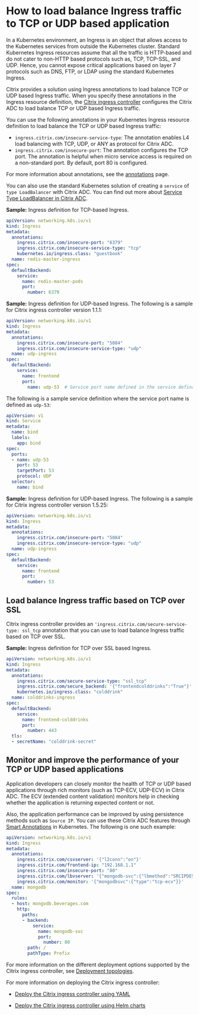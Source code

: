 # How to load balance Ingress traffic to TCP or UDP based application

In a Kubernetes environment, an Ingress is an object that allows access to the Kubernetes services from outside the Kubernetes cluster. Standard Kubernetes Ingress resources assume that all the traffic is HTTP-based and do not cater to non-HTTP based protocols such as, TCP, TCP-SSL, and UDP. Hence, you cannot expose critical applications based on layer 7 protocols such as DNS, FTP, or LDAP using the standard Kubernetes Ingress.

Citrix provides a solution using Ingress annotations to load balance TCP or UDP based Ingress traffic. When you specify these annotations in the Ingress resource definition, the [Citrix ingress controller](https://developer-docs.citrix.com/projects/citrix-k8s-ingress-controller/en/latest/) configures the Citrix ADC to load balance TCP or UDP based Ingress traffic.

You can use the following annotations in your Kubernetes Ingress resource definition to load balance the TCP or UDP based Ingress traffic:

-  `ingress.citrix.com/insecure-service-type`: The annotation enables L4 load balancing with TCP, UDP, or ANY as protocol for Citrix ADC.
-  `ingress.citrix.com/insecure-port`: The annotation configures the TCP port. The annotation is helpful when micro service access is required on a non-standard port. By default, port 80 is configured.

For more information about annotations, see the [annotations](../configure/annotations.md) page.

You can also use the standard Kubernetes solution of creating a `service` of `type LoadBalancer`  with Citrix ADC. You can find out more about [Service Type LoadBalancer in Citrix ADC](https://developer-docs.citrix.com/projects/citrix-k8s-ingress-controller/en/latest/network/type_loadbalancer/).

**Sample:** Ingress definition for TCP-based Ingress.

```yml
apiVersion: networking.k8s.io/v1
kind: Ingress
metadata:
  annotations:
    ingress.citrix.com/insecure-port: "6379"
    ingress.citrix.com/insecure-service-type: "tcp"
    kubernetes.io/ingress.class: "guestbook"
  name: redis-master-ingress
spec:
  defaultBackend:
    service:
      name: redis-master-pods
      port:
        number: 6379
```

**Sample:** Ingress definition for UDP-based Ingress. The following is a sample for Citrix ingress controller version 1.1.1:

```yml
apiVersion: networking.k8s.io/v1
kind: Ingress
metadata:
  annotations:
    ingress.citrix.com/insecure-port: "5084"
    ingress.citrix.com/insecure-service-type: "udp"
  name: udp-ingress
spec:
  defaultBackend:
    service:
      name: frontend
      port:
        name: udp-53  # Service port name defined in the service defination
```

The following is a sample service definition where the service port name is defined as `udp-53`:

```yml
apiVersion: v1
kind: Service
metadata:
  name: bind
  labels:
    app: bind
spec:
  ports:
  - name: udp-53
    port: 53
    targetPort: 53
    protocol: UDP
  selector:
    name: bind
```

**Sample:** Ingress definition for UDP-based Ingress. The following is a sample for Citrix ingress controller version 1.5.25:

```yml
apiVersion: networking.k8s.io/v1
kind: Ingress
metadata:
  annotations:
    ingress.citrix.com/insecure-port: "5084"
    ingress.citrix.com/insecure-service-type: "udp"
  name: udp-ingress
spec:
  defaultBackend:
    service:
      name: frontend
      port:
        number: 53
```

## Load balance Ingress traffic based on TCP over SSL

Citrix ingress controller provides an `'ingress.citrix.com/secure-service-type: ssl_tcp` annotation that you can use to load balance Ingress traffic based on TCP over SSL.

**Sample:** Ingress definition for TCP over SSL based Ingress.

```yml
apiVersion: networking.k8s.io/v1
kind: Ingress
metadata:
  annotations:
    ingress.citrix.com/secure-service-type: "ssl_tcp"
    ingress.citrix.com/secure_backend: '{"frontendcolddrinks":"True"}'
    kubernetes.io/ingress.class: "colddrink"
  name: colddrinks-ingress
spec:
  defaultBackend:
    service:
      name: frontend-colddrinks
      port:
        number: 443
  tls:
  - secretName: "colddrink-secret"
```

## Monitor and improve the performance of your TCP or UDP based applications

Application developers can closely monitor the health of TCP or UDP based applications through rich monitors (such as TCP-ECV, UDP-ECV) in Citrix ADC. The ECV (extended content validation) monitors help in checking whether the
application is returning expected content or not.

Also, the application performance can be improved by using persistence methods such as `Source IP`. You can use these Citrix ADC features through [Smart Annotations](../configure/annotations.md#smart-annotations) in
Kubernetes. The following is one such example:

```yml
apiVersion: networking.k8s.io/v1
kind: Ingress
metadata:
  annotations:
    ingress.citrix.com/csvserver: '{"l2conn":"on"}'
    ingress.citrix.com/frontend-ip: "192.168.1.1"
    ingress.citrix.com/insecure-port: "80"
    ingress.citrix.com/lbvserver: '{"mongodb-svc":{"lbmethod":"SRCIPDESTIPHASH"}}'
    ingress.citrix.com/monitor: '{"mongodbsvc":{"type":"tcp-ecv"}}'
  name: mongodb
spec:
  rules:
  - host: mongodb.beverages.com
    http:
      paths:
      - backend:
          service:
            name: mongodb-svc
            port:
              number: 80
        path: /
        pathType: Prefix
```

For more information on the different deployment options supported by the Citrix ingress controller, see [Deployment topologies](https://developer-docs.citrix.com/projects/citrix-k8s-ingress-controller/en/latest/deployment-topologies/).

For more information on deploying the Citrix ingress controller:

- [Deploy the Citrix ingress controller using YAML](https://developer-docs.citrix.com/projects/citrix-k8s-ingress-controller/en/latest/deploy/deploy-cic-yaml/)

- [Deploy the Citrix ingress controller using Helm charts](https://developer-docs.citrix.com/projects/citrix-k8s-ingress-controller/en/latest/deploy/deploy-cic-helm/)
